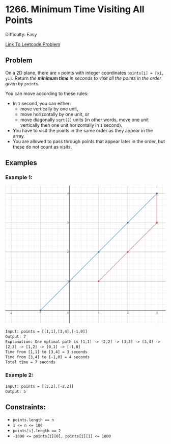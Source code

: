 # 1266. Minimum Time Visiting All Points
Difficulty: Easy

[Link To Leetcode Problem](https://leetcode.com/problems/minimum-time-visiting-all-points/)

## Problem
On a 2D plane, there are `n` points with integer coordinates `points[i] = [xi, yi]`. Return *the **minimum time** in seconds to visit all the points in the order given by* `points`.

You can move according to these rules:

- In `1` second, you can either:
  - move vertically by one unit,
  - move horizontally by one unit, or
  - move diagonally `sqrt(2)` units (in other words, move one unit vertically then one unit horizontally in `1` second).
- You have to visit the points in the same order as they appear in the array.
- You are allowed to pass through points that appear later in the order, but these do not count as visits.

## Examples
### Example 1:
![example1](./example1.png)
```
Input: points = [[1,1],[3,4],[-1,0]]
Output: 7
Explanation: One optimal path is [1,1] -> [2,2] -> [3,3] -> [3,4] -> [2,3] -> [1,2] -> [0,1] -> [-1,0]   
Time from [1,1] to [3,4] = 3 seconds 
Time from [3,4] to [-1,0] = 4 seconds
Total time = 7 seconds
```
### Example 2:
```
Input: points = [[3,2],[-2,2]]
Output: 5
```

## Constraints:
- `points.length == n`
- `1 <= n <= 100`
- `points[i].length == 2`
- `-1000 <= points[i][0], points[i][1] <= 1000`